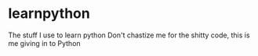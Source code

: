 # learnpython
The stuff I use to learn python
Don't chastize me for the shitty code, this is me giving in to Python
